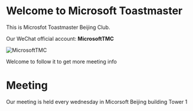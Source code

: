 # Welcome to Microsoft Toastmaster
This is Microsfot Toastmaster Beijing Club.

Our WeChat official account: **MicrosoftTMC**

![MicrosoftTMC](https://user-images.githubusercontent.com/24701101/175566394-b1d95c30-a82d-4ec3-9c2b-03fb097b2d9a.png)

Welcome to follow it to get more meeting info

# Meeting
Our meeting is held every wednesday in Micorsoft Beijing building Tower 1
